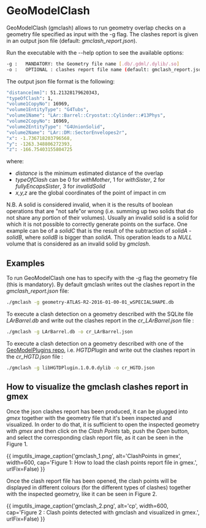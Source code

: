 # GeoModelClash

GeoModelClash (gmclash) allows to run geometry overlap checks on a geometry file specified as input with the -g flag. The clashes report is given in an output json file (default: *gmclash_report.json*).

Run the executable with the --help option to see the available options:

``` bash
-g :   MANDATORY: the Geometry file name [.db/.gdml/.dylib/.so] 
-o :   OPTIONAL : clashes report file name (default: gmclash_report.json)
``` 
The output json file format is the following:

``` bash
"distance[mm]": 51.21328179620343,
"typeOfClash": 1,
"volume1CopyNo": 16969,
"volume1EntityType": "G4Tubs",
"volume1Name": "LAr::Barrel::Cryostat::Cylinder::#13Phys",
"volume2CopyNo": 16969,
"volume2EntityType": "G4UnionSolid",
"volume2Name": "LAr::DM::SectorEnvelopes2r",
"x": -1.736718203796568,
"y": -1263.348806272393,
"z": -166.75403155804725
``` 
where:

-  *distance* is the minimum estimated distance of the overlap
- *typeOfClash* can be 0 for *withMother*, 1 for *withSister*, 2 for *fullyEncapsSister*, 3 for *invalidSolid*
-  *x,y,z* are the global coordinates of the point of impact in cm

N.B. A solid is considered invalid, when it is the results of boolean operations that are "not safe"or wrong (i.e. summing up two solids that do not share any portion of their volumes). Usually an invalid solid is a solid for which it is not possible to correctly generate points on the surface. One example can be of a *solidC* that is the result of the subtraction of *solidA* - *solidB*, where *solidB* is bigger than *solidA*. This operation leads to a  *NULL* volume that is considered as an invalid solid by *gmclash*.

## Examples

To run GeoModelClash one has to specify with the -g flag the geometry file (this is mandatory). By default gmclash writes out the clashes report in the *gmclash_report.json* file:
``` bash
./gmclash -g geometry-ATLAS-R2-2016-01-00-01_wSPECIALSHAPE.db
``` 
To execute a clash detection on a geometry described with the SQLite file *LArBarrel.db* and write out the clashes report in the *cr_LArBarrel.json* file :
``` bash
./gmclash -g LArBarrel.db -o cr_LArBarrel.json 
``` 
To execute a clash detection on a geometry described with one of the [GeoModelPlugins repo](https://gitlab.cern.ch/atlas/GeoModelPlugins), i.e.  *HGTDPlugin* and write out the clashes report in the *cr_HGTD.json* file :
``` bash
./gmclash -g libHGTDPlugin.1.0.0.dylib -o cr_HGTD.json 
``` 
## How to visualize the gmclash clashes report in gmex

Once the json clashes report has been produced, it can be plugged into *gmex* together with the geometry file that it's been inspected and visualized. In order to do that, it is sufficient to open the inspected geometry with *gmex* and then click on the *Clash Points* tab, push the *Open* button, and select the corresponding clash report file, as it can be seen in the Figure 1. 

{{ imgutils_image_caption('gmclash_1.png', 
   alt='ClashPoints in gmex', 
   width=600,
   cap='Figure 1: How to load the clash points report file in gmex.',
   urlFix=False) 
}}

Once the clash report file has been opened, the clash points will be displayed in different colours (for the different types of clashes) together with the inspected geometry, like it can be seen in Figure 2. 

{{ imgutils_image_caption('gmclash_2.png', 
   alt='cp', 
   width=600,
   cap='Figure 2 : Clash points detected with gmclash and visualized in gmex.',
   urlFix=False) 
}}
